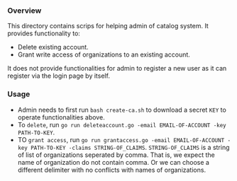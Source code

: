 ### Overview
This directory contains scrips for helping admin of catalog system. It provides functionality to:
+ Delete existing account.
+ Grant write access of organizations to an existing account.

It does not provide functionalities for admin to register a new user as it can register 
via the login page by itself.

### Usage
+ Admin needs to first run `bash create-ca.sh` to download a secret `KEY` to operate functionalities above.
+ To `delete`, run `go run deleteaccount.go -email EMAIL-OF-ACCOUNT -key PATH-TO-KEY`.
+ TO `grant access`, run `go run grantaccess.go -email EMAIL-OF-ACCOUNT -key PATH-TO-KEY -claims STRING-OF_CLAIMS`. `STRING-OF_CLAIMS` is a string of list of organizations seperated by comma. That is, we expect the name of organization do not contain comma. Or we can choose a different delimiter with no conflicts with names of organizations.